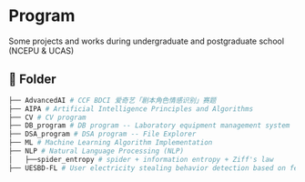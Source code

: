 # Program
Some projects and works during undergraduate and postgraduate school (NCEPU & UCAS)

## 📁 Folder

```bash
├── AdvancedAI # CCF BDCI 爱奇艺「剧本角色情感识别」赛题
├── AIPA # Artificial Intelligence Principles and Algorithms
├── CV # CV program
├── DB_program # DB program -- Laboratory equipment management system
├── DSA_program # DSA program -- File Explorer
├── ML # Machine Learning Algorithm Implementation
├── NLP # Natural Language Processing (NLP)
│   ├──spider_entropy # spider + information entropy + Ziff's law
├── UESBD-FL # User electricity stealing behavior detection based on federated learning
```